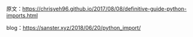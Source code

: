 原文：https://chrisyeh96.github.io/2017/08/08/definitive-guide-python-imports.html

blog：https://sanster.xyz/2018/06/20/python_import/